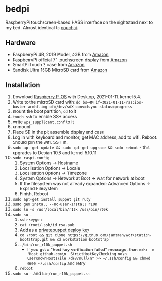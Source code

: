 # bedpi

RaspberryPi touchscreen-based HASS interface on the nightstand next to my bed. Almost identical to [couchpi](couchpi.md).

## Hardware

* RaspberryPi 4B, 2019 Model, 4GB from [Amazon](https://www.amazon.com/gp/product/B07TC2BK1X/ref=ppx_yo_dt_b_asin_title_o01_s00?ie=UTF8&psc=1)
* RaspberryPi official 7" touchscreen display from [Amazon](https://www.amazon.com/gp/product/B0153R2A9I/ref=ppx_yo_dt_b_asin_title_o01_s00?ie=UTF8&psc=1)
* SmartPi Touch 2 case from [Amazon](https://www.amazon.com/gp/product/B07WXK38YM/ref=ppx_yo_dt_b_asin_title_o01_s02?ie=UTF8&psc=1)
* Sandisk Ultra 16GB MicroSD card from [Amazon](https://www.amazon.com/gp/product/B089DPCJS1/ref=ppx_yo_dt_b_asin_title_o01_s00?ie=UTF8&psc=1)

## Installation

1. Download [Raspberry Pi OS](https://www.raspberrypi.org/software/operating-systems/) with Desktop, 2021-01-11, kernel 5.4.
1. Write to the microSD card with: ``dd bs=4M if=2021-01-11-raspios-buster-armhf.img of=/dev/sdX conv=fsync status=progress``
1. mount the boot partition, ``cd`` to it
1. ``touch ssh`` to enable SSH access
1. write ``wpa_supplicant.conf`` to it
1. unmount
1. Place SD in the pi; assemble display and case
1. Log in with keyboard and monitor, get MAC address, add to wifi. Reboot. Should join the wifi. SSH in.
1. ``sudo apt-get update && sudo apt-get upgrade && sudo reboot`` - this upgrades to Debian 10.8 and kernel 5.10.11
1. ``sudo raspi-config``
   1. System Options -> Hostname
   1. Localisation Options -> Locale
   1. Localisation Options -> Timezone
   1. System Options -> Network at Boot -> wait for network at boot
   1. If the filesystem was not already expanded: Advanced Options -> Expand Filesystem
   1. Finish, Reboot
1. ``sudo apt-get install puppet git ruby``
1. ``sudo gem install --no-user-install r10k``
1. ``sudo ln -s /usr/local/bin/r10k /usr/bin/r10k``
1. ``sudo su -``
   1. ``ssh-keygen``
   1. ``cat /root/.ssh/id_rsa.pub``
   1. Add as a [privatepuppet deploy key](https://github.com/jantman/privatepuppet/settings/keys)
   1. ``cd /root && git clone https://github.com/jantman/workstation-bootstrap.git && cd workstation-bootstrap``
   1. ``./bin/run_r10k_puppet.sh``
      * If you get a "host key verification failed" message, then ``echo -e "Host github.com\n  StrictHostKeyChecking no\n  UserKnownHostsFile /dev/null\n" >> ~/.ssh/config && chmod 0600 ~/.ssh/config`` and retry
   1. ``reboot``
1. ``sudo su -`` and ``bin/run_r10k_puppet.sh``
